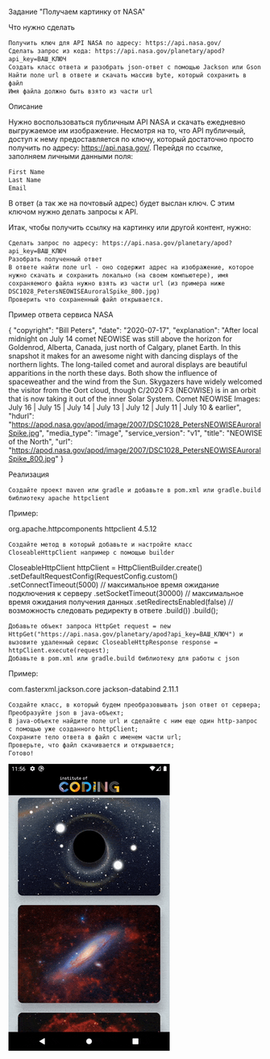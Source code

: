 ﻿Задание "Получаем картинку от NASA"

Что нужно сделать

    Получить ключ для API NASA по адресу: https://api.nasa.gov/
    Сделать запрос из кода: https://api.nasa.gov/planetary/apod?api_key=ВАШ_КЛЮЧ
    Создать класс ответа и разобрать json-ответ с помощью Jackson или Gson
    Найти поле url в ответе и скачать массив byte, который сохранить в файл
    Имя файла должно быть взято из части url
Описание

Нужно воспользоваться публичным API NASA и скачать ежедневно выгружаемое им изображение. Несмотря на то, что API публичный, доступ к нему предоставляется по ключу, который достаточно просто получить по адресу: https://api.nasa.gov/. Перейдя по ссылке, заполняем личными данными поля:

    First Name
    Last Name
    Email

В ответ (а так же на почтовый адрес) будет выслан ключ. С этим ключом нужно делать запросы к API.

Итак, чтобы получить ссылку на картинку или другой контент, нужно:

    Сделать запрос по адресу: https://api.nasa.gov/planetary/apod?api_key=ВАШ_КЛЮЧ
    Разобрать полученный ответ
    В ответе найти поле url - оно содержит адрес на изображение, которое нужно скачать и сохранить локально (на своем компьютере), имя сохраняемого файла нужно взять из части url (из примера ниже DSC1028_PetersNEOWISEAuroralSpike_800.jpg)
    Проверить что сохраненный файл открывается.

Пример ответа сервиса NASA

{
  "copyright": "Bill Peters",
  "date": "2020-07-17",
  "explanation": "After local midnight on July 14 comet NEOWISE was still above the horizon for Goldenrod, Alberta, Canada, just north of Calgary, planet Earth. In this snapshot it makes for an awesome night with dancing displays of the northern lights. The long-tailed comet and auroral displays are beautiful apparitions in the north these days. Both show the influence of spaceweather and the wind from the Sun. Skygazers have widely welcomed the visitor from the Oort cloud, though C/2020 F3 (NEOWISE) is in an orbit that is now taking it out of the inner Solar System.  Comet NEOWISE Images: July 16 | July 15 | July 14 | July 13 | July 12 | July 11 | July 10 & earlier",
  "hdurl": "https://apod.nasa.gov/apod/image/2007/DSC1028_PetersNEOWISEAuroralSpike.jpg",
  "media_type": "image",
  "service_version": "v1",
  "title": "NEOWISE of the North",
  "url": "https://apod.nasa.gov/apod/image/2007/DSC1028_PetersNEOWISEAuroralSpike_800.jpg"
}

Реализация

    Создайте проект maven или gradle и добавьте в pom.xml или gradle.build библиотеку apache httpclient

Пример:

<dependency>
   <groupId>org.apache.httpcomponents</groupId>
   <artifactId>httpclient</artifactId>
   <version>4.5.12</version>
</dependency>

    Создайте метод в который добавьте и настройте класс CloseableHttpClient например с помощью builder

CloseableHttpClient httpClient = HttpClientBuilder.create()
    .setDefaultRequestConfig(RequestConfig.custom()
        .setConnectTimeout(5000)    // максимальное время ожидание подключения к серверу
        .setSocketTimeout(30000)    // максимальное время ожидания получения данных
        .setRedirectsEnabled(false) // возможность следовать редиректу в ответе
        .build())
    .build();

    Добавьте объект запроса HttpGet request = new HttpGet("https://api.nasa.gov/planetary/apod?api_key=ВАШ_КЛЮЧ") и вызовите удаленный сервис CloseableHttpResponse response = httpClient.execute(request);
    Добавьте в pom.xml или gradle.build библиотеку для работы с json

Пример:

<dependency>
   <groupId>com.fasterxml.jackson.core</groupId>
   <artifactId>jackson-databind</artifactId>
   <version>2.11.1</version>
</dependency>

    Создайте класс, в который будем преобразовывать json ответ от сервера;
    Преобразуйте json в java-объект;
    В java-объекте найдите поле url и сделайте с ним еще один http-запрос с помощью уже созданного httpClient;
    Сохраните тело ответа в файл с именем части url;
    Проверьте, что файл скачивается и открывается;
    Готово!
![](https://raw.githubusercontent.com/Institute-of-Coding-Northumbria/nasa-pod/master/doc/preview.gif)
